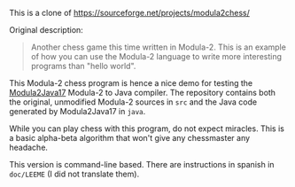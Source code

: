 This is a clone of https://sourceforge.net/projects/modula2chess/

Original description:

> Another chess game this time written in Modula-2. This is an example of how you can use the Modula-2 language to write more interesting programs than "hello world".

This Modula-2 chess program is hence a nice demo for testing the [Modula2Java17](https://github.com/Tachyon-Sonics/Modula2Java17) Modula-2 to Java compiler.
The repository contains both the original, unmodified Modula-2 sources in `src` and the Java code generated by Modula2Java17 in `java`.

While you can play chess with this program, do not expect miracles. This is a basic alpha-beta algorithm that won't give any chessmaster any headache.

This version is command-line based. There are instructions in spanish in `doc/LEEME` (I did not translate them).

